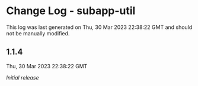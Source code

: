 # Change Log - subapp-util

This log was last generated on Thu, 30 Mar 2023 22:38:22 GMT and should not be manually modified.

## 1.1.4
Thu, 30 Mar 2023 22:38:22 GMT

_Initial release_

